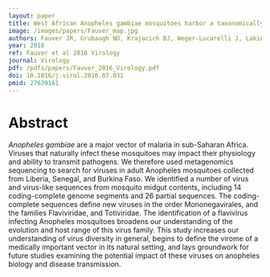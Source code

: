 ```yaml
---
layout: paper
title: West African Anopheles gambiae mosquitoes harbor a taxonomically diverse virome including new insect-specific flaviviruses, mononegaviruses, and totiviruses
image: /images/papers/Fauver_map.jpg
authors: Fauver JR, Grubaugh ND, Krajacich BJ, Weger-Lucarelli J, Lakin SM, Fakoli LS 3rd, Bolay FK, Diclaro JW 2nd, Dabiré KR, Foy BD, Brackney DE, Ebel GD, Stenglein MD
year: 2016
ref: Fauver et al 2016 Virology
journal: Virology
pdf: /pdfs/papers/Fauver_2016_Virology.pdf
doi: 10.1016/j.virol.2016.07.031
pmid: 27639161
---
```


# Abstract

_Anopheles gambiae_ are a major vector of malaria in sub-Saharan Africa. Viruses that naturally infect these mosquitoes may impact their physiology and ability to transmit pathogens. We therefore used metagenomics sequencing to search for viruses in adult Anopheles mosquitoes collected from Liberia, Senegal, and Burkina Faso. We identified a number of virus and virus-like sequences from mosquito midgut contents, including 14 coding-complete genome segments and 26 partial sequences. The coding-complete sequences define new viruses in the order Mononegavirales, and the families Flaviviridae, and Totiviridae. The identification of a flavivirus infecting Anopheles mosquitoes broadens our understanding of the evolution and host range of this virus family. This study increases our understanding of virus diversity in general, begins to define the virome of a medically important vector in its natural setting, and lays groundwork for future studies examining the potential impact of these viruses on anopheles biology and disease transmission.
